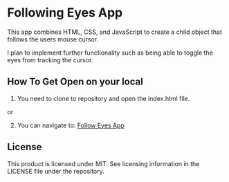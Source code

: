 # Following Eyes App

This app combines HTML, CSS, and JavaScript to create a child object that follows the users mouse cursor. 

I plan to implement further functionality such as being able to toggle the eyes from tracking the cursor. 

## How To Get Open on your local
    
   1. You need to clone to repository and open the index.html file.
    
   or
    
   2. You can navigate to: [Follow Eyes App](https://apatel544.github.io/followingEyes/)
    


## License
This product is licensed under MIT. See licensing information in the LICENSE file under the repository.
